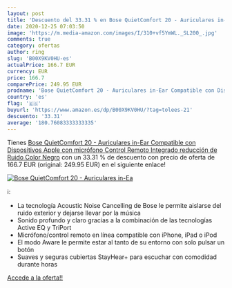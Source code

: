 ```yaml
---
layout: post
title: 'Descuento del 33.31 % en Bose QuietComfort 20 - Auriculares in-Ea'
date: 2020-12-25 07:03:50
image: 'https://m.media-amazon.com/images/I/310+vf5YmWL._SL200_.jpg'
comments: true
category: ofertas
author: ring
slug: 'B00X9KV0HU-es'
actualPrice: 166.7 EUR
currency: EUR
price: 166.7
comparePrice: 249.95 EUR
prodname: 'Bose QuietComfort 20 - Auriculares in-Ear Compatible con Dispositivos Apple  con micrófono  Control Remoto Integrado  reducción de Ruido  Color Negro'
country: 'es'
flag: '🇪🇸'
buyurl: 'https://www.amazon.es/dp/B00X9KV0HU/?tag=tolees-21'
descuento: '33.31'
average: '180.76083333333335'
---
```


Tienes [Bose QuietComfort 20 - Auriculares in-Ear Compatible con Dispositivos Apple  con micrófono  Control Remoto Integrado  reducción de Ruido  Color Negro](https://www.amazon.es/dp/B00X9KV0HU/?tag=tolees-21) con un 33.31 % de descuento con precio de oferta de 166.7 EUR (original: 249.95 EUR) en el siguiente enlace!

[![Bose QuietComfort 20 - Auriculares in-Ea](https://m.media-amazon.com/images/I/310+vf5YmWL._SL200_.jpg)](https://www.amazon.es/dp/B00X9KV0HU/?tag=tolees-21)

ℹ️:

- La tecnología Acoustic Noise Cancelling de Bose le permite aislarse del ruido exterior y dejarse llevar por la música
- Sonido profundo y claro gracias a la combinación de las tecnologías Active EQ y TriPort
- Micrófono/control remoto en línea compatible con iPhone, iPad o iPod
- El modo Aware le permite estar al tanto de su entorno con solo pulsar un botón
- Suaves y seguras cubiertas StayHear+ para escuchar con comodidad durante horas

[Accede a la oferta!!](https://www.amazon.es/dp/B00X9KV0HU/?tag=tolees-21)
